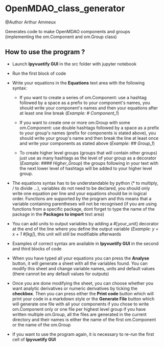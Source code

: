 # OpenMDAO_class_generator

@Author Arthur Ammeux

Generates code to make OpenMDAO components and groups (implementing the om.Component and om.Group class)

## How to use the program ?

- Launch __Ipyvuetify GUI__ in the src folder with jupyter notebook

- Run the first block of code

- Write your equations in the __Equations__ text area with the following syntax:

  - If you want to create a series of om.Component: use a hashtag followed by a space as a prefix to your component's names, you should write your component's names and then your equations after at least one line break (*Example: # Component_1*)

  - If you want to create one or more om.Group with some om.Component: use double hashtags followed by a space as a prefix to your group's names (prefix for components is stated above), you should write your group's name and then break the line at least once and write your components as stated above (*Example: ## Group_1*)

  - To create higher level groups (groups that will contain other groups) just use as many hashtags as the level of your group as a decorator (*Example: #### Higher_Group*)
the groups following in your text with the next lower level of hashtags will be added to your higher level group.

- The equations syntax has to be understandable by python (* to multiply, / to divide ...), variables do not need to be declared, you should only write one equation per line and your equations should be in logical order. Functions are supported by the program and this means that a variable containing parentheses will not be recognised (if you are using functions from a specific package, dont forget to type the name of the package in the __Packages to import__ text area)

- You can add units to output variables by adding a #[your_unit] decorator at the end of the line where you define the output variable (*Example: y = x + 1 #[kg]*), this unit will still be modifiable afterwards 

- Examples of correct syntax are available in __Ipyvuetify GUI__ in the second and third blocks of code

- When you have typed all your equations you can press the __Analyse__ button, it will generate a sheet with all the variables found. You can modify this sheet and change variable names, units and default values (there cannot be any default values for outputs)

- Once you are done modifying the sheet, you can choose whether you want analytic derivatives or numeric derivatives by ticking the __checkbox__. Then you can press either the __Print code__ button which will print your code in a markdown style or the __Generate File__ button which will generate one file with all your components if you chose to write om.Component only or one file per highest level group if you have written multiple om.Group, all the files are generated in the current directory and their names is either the name of the first om.Component or the name of the om.Group

- If you want to use the program again, it is necessary to re-run the first cell of __Ipyvuetify GUI__
